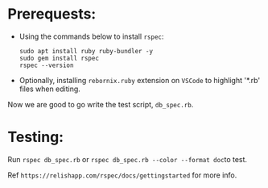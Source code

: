 # Prerequests:
 - Using the commands below to install `rspec`:
   ```
   sudo apt install ruby ruby-bundler -y
   sudo gem install rspec
   rspec --version
   ```
 - Optionally, installing `rebornix.ruby` extension on `VSCode` to highlight '*.rb' files when editing.

Now we are good to go write the test script, `db_spec.rb`.

# Testing:
Run `rspec db_spec.rb` or `rspec db_spec.rb --color --format doc`to test.

Ref `https://relishapp.com/rspec/docs/gettingstarted` for more info.
